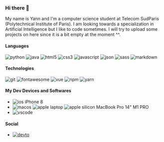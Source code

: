 ### Hi there 👋

My name is Yann and I'm a computer science student at Telecom SudParis (Polytechnical Institute of Paris).
I am looking towards a specialization in Artificial Intelligence but I like to code sometimes. I will try to upload some projects on here since it is a bit empty at the moment ^^.


#### Languages

![python](https://img.shields.io/badge/Python-FFD343?style=for-the-badge&logo=python&logoColor=blue)
![java](https://img.shields.io/badge/Java-FF5733?style=for-the-badge&logo=java&logoColor=beige)
![html5](https://img.shields.io/badge/HTML5-E34F26?style=for-the-badge&logo=html5&logoColor=white)
![css3](https://img.shields.io/badge/CSS3-1572B6?style=for-the-badge&logo=css3&logoColor=white)
![javascript](https://img.shields.io/badge/JavaScript-323330?style=for-the-badge&logo=javascript&logoColor=F7DF1E)
![json](https://img.shields.io/badge/json-5E5C5C?style=for-the-badge&logo=json&logoColor=white)
![sass](https://img.shields.io/badge/Sass-CC6699?style=for-the-badge&logo=sass&logoColor=white)
![markdown](https://img.shields.io/badge/Markdown-000000?style=for-the-badge&logo=markdown&logoColor=white)

#### Technologies

![git](https://img.shields.io/badge/Git-F05032?style=for-the-badge&logo=git&logoColor=white)
![fontawesome](https://img.shields.io/badge/Font_Awesome-339AF0?style=for-the-badge&logo=fontawesome&logoColor=white)
![vue](https://img.shields.io/badge/Vue.js-35495E?style=for-the-badge&logo=vuedotjs&logoColor=4FC08D)
![npm](https://img.shields.io/badge/npm-CB3837?style=for-the-badge&logo=npm&logoColor=white)
![yarn](https://img.shields.io/badge/Yarn-2C8EBB?style=for-the-badge&logo=yarn&logoColor=white)

#### My Dev Devices and Softwares

- ![ios](https://img.shields.io/badge/iOS-000000?style=for-the-badge&logo=ios&logoColor=white) iPhone 8
- ![macos](https://img.shields.io/badge/mac%20os-000000?style=for-the-badge&logo=apple&logoColor=white) ![apple laptop](https://img.shields.io/badge/Apple-laptop-999999?style=for-the-badge&logo=apple&logoColor=white) ![apple silicon](https://img.shields.io/badge/Apple-Apple_Silicon-FFFFFF?style=for-the-badge&logo=apple&logoColor=white) MacBook Pro 14" M1 PRO
- ![vscode](https://img.shields.io/badge/Visual_Studio_Code-0078D4?style=for-the-badge&logo=visual%20studio%20code&logoColor=white)

#### Social

- [![devto](https://img.shields.io/badge/dev.to-0A0A0A?style=for-the-badge&logo=devdotto&logoColor=white)](https://dev.to/yannmillet)

